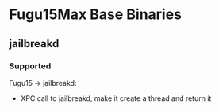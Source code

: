 # Fugu15Max Base Binaries

## jailbreakd

### Supported


Fugu15 -> jailbreakd:
- XPC call to jailbreakd, make it create a thread and return it